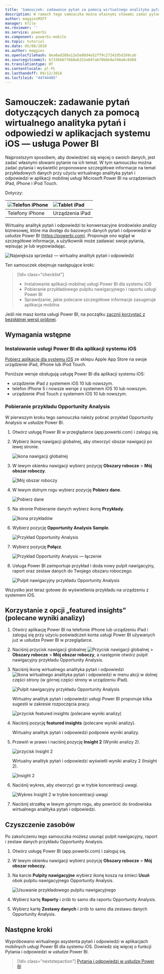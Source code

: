 ```yaml
---
title: 'Samouczek: zadawanie pytań za pomocą wirtualnego analityka pytań i odpowiedzi w aplikacjach systemu iOS — usługa Power BI'
description: W ramach tego samouczka można własnymi słowami zadać pytania dotyczące przykładowych danych, używając wirtualnego analityka pytań i odpowiedzi w aplikacji mobilnej usługi Power BI na urządzeniu z systemem iOS.
author: maggiesMSFT
manager: kfile
ms.reviewer: ''
ms.service: powerbi
ms.component: powerbi-mobile
ms.topic: tutorial
ms.date: 05/08/2018
ms.author: maggies
ms.openlocfilehash: 8ea0ad288a12e5e08d4e52ff9c27242d5d169cab
ms.sourcegitcommit: 67336b077668ab332e04fa670b0e9afd0a0c6489
ms.translationtype: HT
ms.contentlocale: pl-PL
ms.lasthandoff: 09/12/2018
ms.locfileid: "44744405"
---
```

# <a name="tutorial-ask-questions-about-your-data-with-the-qa-virtual-analyst-in-ios-apps---power-bi"></a>Samouczek: zadawanie pytań dotyczących danych za pomocą wirtualnego analityka pytań i odpowiedzi w aplikacjach systemu iOS — usługa Power BI

Najprostszym sposobem, aby dowiedzieć się więcej o swoich danych, jest zadać własnymi słowami pytanie na ich temat. W tym samouczku można zadać pytania i wyświetlić proponowane szczegółowe informacje na temat przykładowych danych przy użyciu wirtualnego analityka pytań i odpowiedzi w aplikacji mobilnej usługi Microsoft Power BI na urządzeniach iPad, iPhone i iPod Touch. 

Dotyczy:

| ![Telefon iPhone](./media/tutorial-mobile-apps-ios-qna/iphone-logo-50-px.png) | ![Tablet iPad](./media/tutorial-mobile-apps-ios-qna/ipad-logo-50-px.png) |
|:--- |:--- |
| Telefony iPhone |Urządzenia iPad |

Wirtualny analityk pytań i odpowiedzi to konwersacyjne środowisko analizy biznesowej, które ma dostęp do bazowych danych pytań i odpowiedzi w usłudze Power BI [(https://powerbi.com)](https://powerbi.com). Proponuje ono wgląd w szczegółowe informacje, a użytkownik może zadawać swoje pytania, wpisując je lub wypowiadając.

![Największa sprzedaż — wirtualny analityk pytań i odpowiedzi](./media/tutorial-mobile-apps-ios-qna/power-bi-ios-q-n-a-top-sale-intro.png)

Ten samouczek obejmuje następujące kroki:

> [!div class="checklist"]
> * Instalowanie aplikacji mobilnej usługi Power BI dla systemu iOS
> * Pobieranie przykładowego pulpitu nawigacyjnego i raportu usługi Power BI
> * Sprawdzanie, jakie polecane szczegółowe informacje zasugeruje aplikacja mobilna

Jeśli nie masz konta usługi Power BI, na początku [zacznij korzystać z bezpłatnej wersji próbnej](https://app.powerbi.com/signupredirect?pbi_source=web).

## <a name="prerequisites"></a>Wymagania wstępne

### <a name="install-the-power-bi-for-ios-app"></a>Instalowanie usługi Power BI dla aplikacji systemu iOS
[Pobierz aplikację dla systemu iOS](http://go.microsoft.com/fwlink/?LinkId=522062 "Pobierz aplikację na telefon iPhone") ze sklepu Apple App Store na swoje urządzenie iPad, iPhone lub iPod Touch.

Poniższe wersje obsługują usługę Power BI dla aplikacji systemu iOS:
- urządzenie iPad z systemem iOS 10 lub nowszym.
- telefon iPhone 5 i nowsze wersje z systemem iOS 10 lub nowszym. 
- urządzenie iPod Touch z systemem iOS 10 lub nowszym.

### <a name="download-the-opportunity-analysis-sample"></a>Pobieranie przykładu Opportunity Analysis
W pierwszym kroku tego samouczka należy pobrać przykład Opportunity Analysis w usłudze Power BI.

1. Otwórz usługę Power BI w przeglądarce (app.powerbi.com) i zaloguj się.

1. Wybierz ikonę nawigacji globalnej, aby otworzyć obszar nawigacji po lewej stronie.

    ![ikona nawigacji globalnej](./media/tutorial-mobile-apps-ios-qna/power-bi-android-quickstart-global-nav-icon.png)

2. W lewym okienku nawigacji wybierz pozycję **Obszary robocze** > **Mój obszar roboczy**.

    ![Mój obszar roboczy](./media/tutorial-mobile-apps-ios-qna/power-bi-android-quickstart-my-workspace.png)

3. W lewym dolnym rogu wybierz pozycję **Pobierz dane**.
   
    ![Pobierz dane](./media/tutorial-mobile-apps-ios-qna/power-bi-get-data.png)

3. Na stronie Pobieranie danych wybierz ikonę **Przykłady**.
   
   ![Ikona przykładów](./media/tutorial-mobile-apps-ios-qna/power-bi-samples-icon.png)

4. Wybierz pozycję **Opportunity Analysis Sample**.
 
    ![Przykład Opportunity Analysis](./media/tutorial-mobile-apps-ios-qna/power-bi-oa.png)
 
8. Wybierz pozycję **Połącz**.  
  
   ![Przykład Opportunity Analysis — łączenie](./media/tutorial-mobile-apps-ios-qna/opportunity-connect.png)
   
5. Usługa Power BI zaimportuje przykład i doda nowy pulpit nawigacyjny, raport oraz zestaw danych do Twojego obszaru roboczego.
   
   ![Pulpit nawigacyjny przykładu Opportunity Analysis](./media/tutorial-mobile-apps-ios-qna/power-bi-service-opportunity-sample.png)

Wszystko jest teraz gotowe do wyświetlenia przykładu na urządzeniu z systemem iOS.

## <a name="try-featured-insights"></a>Korzystanie z opcji „featured insights” (polecane wyniki analizy)
1. Otwórz aplikację Power BI na telefonie iPhone lub urządzeniu iPad i zaloguj się przy użyciu poświadczeń konta usługi Power BI używanych już w usłudze Power BI w przeglądarce.

1.  Naciśnij przycisk nawigacji globalnej ![Przycisk nawigacji globalnej](./media/tutorial-mobile-apps-ios-qna/power-bi-iphone-global-nav-button.png) > **Obszary robocze** > **Mój obszar roboczy**, a następnie otwórz pulpit nawigacyjny przykładu Opportunity Analysis.

2. Naciśnij ikonę wirtualnego analityka pytań i odpowiedzi ![Ikona wirtualnego analityka pytań i odpowiedzi](./media/tutorial-mobile-apps-ios-qna/power-bi-ios-q-n-a-icon.png) w menu akcji w dolnej części strony (w górnej części strony w urządzeniu iPad).

     ![Pulpit nawigacyjny przykładu Opportunity Analysis](./media/tutorial-mobile-apps-ios-qna/power-bi-ios-qna-opportunity-analysis.png)

     Wirtualny analityk pytań i odpowiedzi usługi Power BI proponuje kilka sugestii w zakresie rozpoczęcia pracy.

     ![przycisk featured insights (polecane wyniki analizy)](./media/tutorial-mobile-apps-ios-qna/power-bi-ios-qna-suggest-insights.png)
3. Naciśnij pozycję **featured insights** (polecane wyniki analizy).

     Wirtualny analityk pytań i odpowiedzi podpowie wyniki analizy.
4. Przewiń w prawo i naciśnij pozycję **Insight 2** (Wyniki analizy 2).

    ![przycisk Insight 2](./media/tutorial-mobile-apps-ios-qna/power-bi-ios-qna-suggest-insight-2.png)

     Wirtualny analityk pytań i odpowiedzi wyświetli wyniki analizy 2 (Insight 2).

    ![Insight 2](./media/tutorial-mobile-apps-ios-qna/power-bi-ios-qna-show-insight-2.png)
5. Naciśnij wykres, aby otworzyć go w trybie koncentracji uwagi.

    ![Wykres Insight 2 w trybie koncentracji uwagi](./media/tutorial-mobile-apps-ios-qna/power-bi-ios-qna-open-insight-2.png)
6. Naciśnij strzałkę w lewym górnym rogu, aby powrócić do środowiska wirtualnego analityka pytań i odpowiedzi.

## <a name="clean-up-resources"></a>Czyszczenie zasobów

Po zakończeniu tego samouczka możesz usunąć pulpit nawigacyjny, raport i zestaw danych przykładu Opportunity Analysis.

1. Otwórz usługę Power BI (app.powerbi.com) i zaloguj się.

2. W lewym okienku nawigacji wybierz pozycję **Obszary robocze** > **Mój obszar roboczy**.

3. Na karcie **Pulpity nawigacyjne** wybierz ikonę kosza na śmieci **Usuń** obok pulpitu nawigacyjnego Opportunity Analysis.

    ![Usuwanie przykładowego pulpitu nawigacyjnego](./media/tutorial-mobile-apps-ios-qna/power-bi-service-delete-opportunity-sample.png)

4. Wybierz kartę **Raporty** i zrób to samo dla raportu Opportunity Analysis.

5. Wybierz kartę **Zestawy danych** i zrób to samo dla zestawu danych Opportunity Analysis.


## <a name="next-steps"></a>Następne kroki

Wypróbowano wirtualnego asystenta pytań i odpowiedzi w aplikacjach mobilnych usługi Power BI dla systemu iOS. Dowiedz się więcej o funkcji Pytania i odpowiedzi w usłudze Power BI.
> [!div class="nextstepaction"]
> [Pytania i odpowiedzi w usłudze Power BI](../../power-bi-q-and-a.md)

